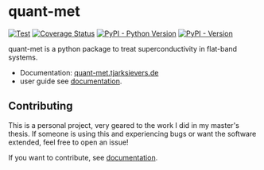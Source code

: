 <!--
SPDX-FileCopyrightText: 2024 Tjark Sievers

SPDX-License-Identifier: MIT
-->

# quant-met

[![Test](https://github.com/Ruberhauptmann/quant-met/actions/workflows/unit_tests.yml/badge.svg)](https://github.com/Ruberhauptmann/quant-met/actions/workflows/unit_tests.yml)
[![Coverage Status](https://coveralls.io/repos/github/Ruberhauptmann/quant-met/badge.svg?branch=main)](https://coveralls.io/github/Ruberhauptmann/quant-met?branch=main)
[![PyPI - Python Version](https://img.shields.io/pypi/pyversions/quant-met)](https://pypi.org/project/quant-met/)
[![PyPI - Version](https://img.shields.io/pypi/v/quant-met)](https://pypi.org/project/quant-met/)

quant-met is a python package to treat superconductivity in flat-band systems.

- Documentation: [quant-met.tjarksievers.de](https://quant-met.tjarksievers.de)
- user guide see [documentation](https://quant-met.tjarksievers.de/en/latest/examples.html).

## Contributing

This is a personal project, very geared to the work I did in my master's thesis.
If someone is using this and experiencing bugs or want the software extended, feel free to open an issue!

If you want to contribute, see [documentation](https://quant-met.tjarksievers.de/en/latest/examples.html).
